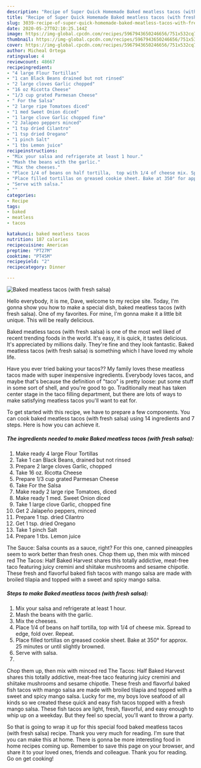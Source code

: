 ```yaml
---
description: "Recipe of Super Quick Homemade Baked meatless tacos (with fresh salsa)"
title: "Recipe of Super Quick Homemade Baked meatless tacos (with fresh salsa)"
slug: 3039-recipe-of-super-quick-homemade-baked-meatless-tacos-with-fresh-salsa
date: 2020-05-27T02:10:25.144Z
image: https://img-global.cpcdn.com/recipes/5967943650246656/751x532cq70/baked-meatless-tacos-with-fresh-salsa-recipe-main-photo.jpg
thumbnail: https://img-global.cpcdn.com/recipes/5967943650246656/751x532cq70/baked-meatless-tacos-with-fresh-salsa-recipe-main-photo.jpg
cover: https://img-global.cpcdn.com/recipes/5967943650246656/751x532cq70/baked-meatless-tacos-with-fresh-salsa-recipe-main-photo.jpg
author: Micheal Ortega
ratingvalue: 4
reviewcount: 48667
recipeingredient:
- "4 large Flour Tortillas"
- "1 can Black Beans drained but not rinsed"
- "2 large cloves Garlic chopped"
- "16 oz Ricotta Cheese"
- "1/3 cup grated Parmesan Cheese"
- " For the Salsa"
- "2 large ripe Tomatoes diced"
- "1 med Sweet Onion diced"
- "1 large clove Garlic chopped fine"
- "2 Jalapeo peppers minced"
- "1 tsp dried Cilantro"
- "1 tsp dried Oregano"
- "1 pinch Salt"
- "1 tbs Lemon juice"
recipeinstructions:
- "Mix your salsa and refrigerate at least 1 hour."
- "Mash the beans with the garlic."
- "Mix the cheeses."
- "Place 1/4 of beans on half tortilla,  top with 1/4 of cheese mix. Spread to edge, fold over. Repeat."
- "Place filled tortillas on greased cookie sheet. Bake at 350° for approx. 25 minutes or until slightly browned."
- "Serve with salsa."
- ""
categories:
- Recipe
tags:
- baked
- meatless
- tacos

katakunci: baked meatless tacos 
nutrition: 187 calories
recipecuisine: American
preptime: "PT27M"
cooktime: "PT45M"
recipeyield: "2"
recipecategory: Dinner

---
```



![Baked meatless tacos (with fresh salsa)](https://img-global.cpcdn.com/recipes/5967943650246656/751x532cq70/baked-meatless-tacos-with-fresh-salsa-recipe-main-photo.jpg)

Hello everybody, it is me, Dave, welcome to my recipe site. Today, I'm gonna show you how to make a special dish, baked meatless tacos (with fresh salsa). One of my favorites. For mine, I'm gonna make it a little bit unique. This will be really delicious.

Baked meatless tacos (with fresh salsa) is one of the most well liked of recent trending foods in the world. It's easy, it is quick, it tastes delicious. It's appreciated by millions daily. They're fine and they look fantastic. Baked meatless tacos (with fresh salsa) is something which I have loved my whole life.

Have you ever tried baking your tacos?? My family loves these meatless tacos made with super inexpensive ingredients. Everybody loves tacos, and maybe that&#39;s because the definition of &#34;taco&#34; is pretty loose: put some stuff in some sort of shell, and you&#39;re good to go. Traditionally meat has taken center stage in the taco filling department, but there are lots of ways to make satisfying meatless tacos you&#39;ll want to eat for.


To get started with this recipe, we have to prepare a few components. You can cook baked meatless tacos (with fresh salsa) using 14 ingredients and 7 steps. Here is how you can achieve it.

<!--inarticleads1-->

##### The ingredients needed to make Baked meatless tacos (with fresh salsa):

1. Make ready 4 large Flour Tortillas
1. Take 1 can Black Beans, drained but not rinsed
1. Prepare 2 large cloves Garlic, chopped
1. Take 16 oz. Ricotta Cheese
1. Prepare 1/3 cup grated Parmesan Cheese
1. Take  For the Salsa
1. Make ready 2 large ripe Tomatoes, diced
1. Make ready 1 med. Sweet Onion diced
1. Take 1 large clove Garlic, chopped fine
1. Get 2 Jalapeño peppers, minced
1. Prepare 1 tsp. dried Cilantro
1. Get 1 tsp. dried Oregano
1. Take 1 pinch Salt
1. Prepare 1 tbs. Lemon juice


The Sauce: Salsa counts as a sauce, right? For this one, canned pineapples seem to work better than fresh ones. Chop them up, then mix with minced red The Tacos: Half Baked Harvest shares this totally addictive, meat-free taco featuring juicy cremini and shiitake mushrooms and sesame chipotle. These fresh and flavorful baked fish tacos with mango salsa are made with broiled tilapia and topped with a sweet and spicy mango salsa. 

<!--inarticleads2-->

##### Steps to make Baked meatless tacos (with fresh salsa):

1. Mix your salsa and refrigerate at least 1 hour.
1. Mash the beans with the garlic.
1. Mix the cheeses.
1. Place 1/4 of beans on half tortilla,  top with 1/4 of cheese mix. Spread to edge, fold over. Repeat.
1. Place filled tortillas on greased cookie sheet. Bake at 350° for approx. 25 minutes or until slightly browned.
1. Serve with salsa.
1. 


Chop them up, then mix with minced red The Tacos: Half Baked Harvest shares this totally addictive, meat-free taco featuring juicy cremini and shiitake mushrooms and sesame chipotle. These fresh and flavorful baked fish tacos with mango salsa are made with broiled tilapia and topped with a sweet and spicy mango salsa. Lucky for me, my boys love seafood of all kinds so we created these quick and easy fish tacos topped with a fresh mango salsa. These fish tacos are light, fresh, flavorful, and easy enough to whip up on a weekday. But they feel so special, you&#39;ll want to throw a party. 

So that is going to wrap it up for this special food baked meatless tacos (with fresh salsa) recipe. Thank you very much for reading. I'm sure that you can make this at home. There is gonna be more interesting food in home recipes coming up. Remember to save this page on your browser, and share it to your loved ones, friends and colleague. Thank you for reading. Go on get cooking!
